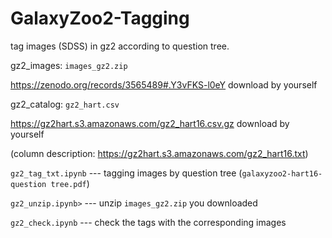 # GalaxyZoo2-Tagging
tag images (SDSS) in gz2 according to question tree.

gz2_images: `images_gz2.zip` 

https://zenodo.org/records/3565489#.Y3vFKS-l0eY download by yourself


gz2_catalog: `gz2_hart.csv`

https://gz2hart.s3.amazonaws.com/gz2_hart16.csv.gz download by yourself

(column description: https://gz2hart.s3.amazonaws.com/gz2_hart16.txt)


`gz2_tag_txt.ipynb` --- tagging images by question tree (`galaxyzoo2-hart16-question tree.pdf`)


`gz2_unzip.ipynb>` --- unzip `images_gz2.zip` you downloaded


`gz2_check.ipynb` --- check the tags with the corresponding images



